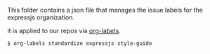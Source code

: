 This folder contains a json file that manages the issue labels for the expressjs organization.

it is applied to our repos via [org-labels](https://github.com/repo-utils/org-labels).

```sh
$ org-labels standardize expressjs style-guide
```
